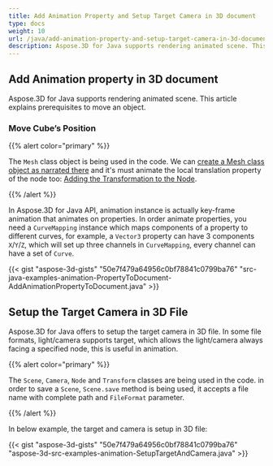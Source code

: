 ```yaml
---
title: Add Animation Property and Setup Target Camera in 3D document
type: docs
weight: 10
url: /java/add-animation-property-and-setup-target-camera-in-3d-document/
description: Aspose.3D for Java supports rendering animated scene. This article explains prerequisites to move an object.
---
```


## **Add Animation property in 3D document**
Aspose.3D for Java supports rendering animated scene. This article explains prerequisites to move an object.
### **Move Cube’s Position**
{{% alert color="primary" %}}

The `Mesh` class object is being used in the code. We can [create a Mesh class object as narrated there](https://docs.aspose.com/3d/java/create-3d-mesh-and-scene/) and it's must animate the local translation property of the node too: [Adding the Transformation to the Node](https://docs.aspose.com/3d/java/adding-transformation-to-the-node/).

{{% /alert %}}

In Aspose.3D for Java API, animation instance is actually key-frame animation that animates on properties. In order animate properties, you need a `CurveMapping` instance which maps components of a property to different curves, for example, a `Vector3` property can have 3 components `X`/`Y`/`Z`, which will set up three channels in `CurveMapping`, every channel can have a set of `Curve`.

{{< gist "aspose-3d-gists" "50e7f479a64956c0bf78841c0799ba76" "src-java-examples-animation-PropertyToDocument-AddAnimationPropertyToDocument.java" >}}
## **Setup the Target Camera in 3D File**
Aspose.3D for Java offers to setup the target camera in 3D file. In some file formats, light/camera supports target, which allows the light/camera always facing a specified node, this is useful in animation.

{{% alert color="primary" %}}

The `Scene`, `Camera`, `Node` and `Transform` classes are being used in the code. in order to save a `Scene`, `Scene.save` method is being used, it accepts a file name with complete path and `FileFormat` parameter.

{{% /alert %}}

In below example, the target and camera is setup in 3D file:

{{< gist "aspose-3d-gists" "50e7f479a64956c0bf78841c0799ba76" "aspose-3d-src-examples-animation-SetupTargetAndCamera.java" >}}
